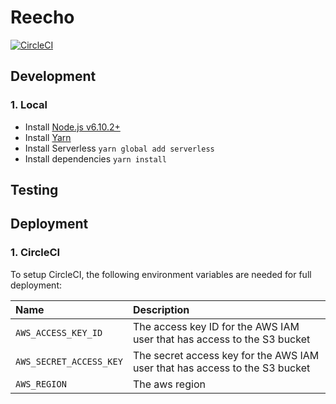 # Reecho

[![CircleCI](https://circleci.com/gh/kieranroneill/reecho/tree/master.svg?style=shield&circle-token=ea97ae777bee8f3533765f922792316b7227a233)](https://circleci.com/gh/kieranroneill/reecho/tree/master)

## Development

### 1. Local

* Install [Node.js v6.10.2+](https://nodejs.org/en/)
* Install [Yarn](https://yarnpkg.com/lang/en/docs/install)
* Install Serverless `yarn global add serverless`
* Install dependencies `yarn install`

## Testing

## Deployment
    
### 1. CircleCI

To setup CircleCI, the following environment variables are needed for full deployment:

| Name | Description |
| :--- | :--- |
| `AWS_ACCESS_KEY_ID` | The access key ID for the AWS IAM user that has access to the S3 bucket |
| `AWS_SECRET_ACCESS_KEY` | The secret access key for the AWS IAM user that has access to the S3 bucket |
| `AWS_REGION` | The aws region |
